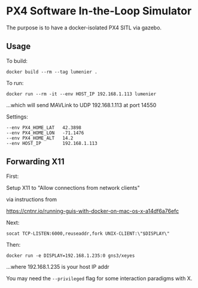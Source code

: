 
PX4 Software In-the-Loop Simulator
==================================

The purpose is to have a docker-isolated PX4 SITL via gazebo.

Usage
-----

To build:

```
docker build --rm --tag lumenier .
```

To run:

```
docker run --rm -it --env HOST_IP 192.168.1.113 lumenier
```

...which will send MAVLink to UDP 192.168.1.113 at port 14550


Settings:
```
--env PX4_HOME_LAT   42.3898
--env PX4_HOME_LON   -71.1476
--env PX4_HOME_ALT   14.2
--env HOST_IP        192.168.1.113
```

Forwarding X11
--------------

First:

Setup X11 to "Allow connections from network clients"

via instructions from

https://cntnr.io/running-guis-with-docker-on-mac-os-x-a14df6a76efc

Next:

```
socat TCP-LISTEN:6000,reuseaddr,fork UNIX-CLIENT:\"$DISPLAY\"
```

Then:

```
docker run -e DISPLAY=192.168.1.235:0 gns3/xeyes
```

...where 192.168.1.235 is your host IP addr

You may need the `--privileged` flag for some interaction paradigms with X.

